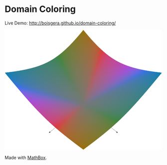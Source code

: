 Domain Coloring
================================================================================

Live Demo: <http://boisgera.github.io/domain-coloring/>

![Domain Coloring](images/domain-coloring.png)

Made with [MathBox](https://gitgud.io/unconed/mathbox).
